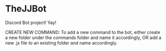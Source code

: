 # TheJJBot
Discord Bot project!
Yay!


CREATE NEW COMMAND: 
To add a new command to the bot, either create a new folder under the commands folder and name it accordingly, OR add a new .js file to an existing folder and name accordingly.

